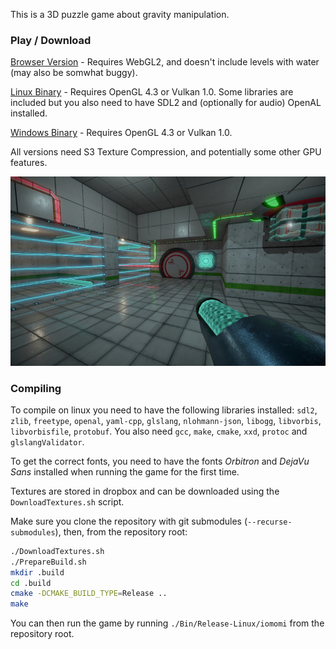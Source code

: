 This is a 3D puzzle game about gravity manipulation.

### Play / Download

[Browser Version](https://eae02.github.io/iomomi/) - Requires WebGL2, and doesn't include levels with water (may also be somwhat buggy).

[Linux Binary](https://www.dropbox.com/s/7kx4t9a080srckg/iomomi_linux.tar.gz?dl=1) - Requires OpenGL 4.3 or Vulkan 1.0. Some libraries are included but you also need to have SDL2 and (optionally for audio) OpenAL installed.

[Windows Binary](https://www.dropbox.com/s/x43rrmr52xjr7lj/iomomi_windows.zip?dl=1) - Requires OpenGL 4.3 or Vulkan 1.0.

All versions need S3 Texture Compression, and potentially some other GPU features.

![Ingame Screenshot](https://raw.githubusercontent.com/Eae02/iomomi/main/screenshot.jpg)

### Compiling

To compile on linux you need to have the following libraries installed: `sdl2`, `zlib`, `freetype`, `openal`, `yaml-cpp`, `glslang`, `nlohmann-json`, `libogg`, `libvorbis`, `libvorbisfile`, `protobuf`. You also need `gcc`, `make`, `cmake`, `xxd`, `protoc` and `glslangValidator`.

To get the correct fonts, you need to have the fonts *Orbitron* and *DejaVu Sans* installed when running the game for the first time.

Textures are stored in dropbox and can be downloaded using the `DownloadTextures.sh` script.

Make sure you clone the repository with git submodules 
(`--recurse-submodules`), then, from the repository root:

```bash
./DownloadTextures.sh
./PrepareBuild.sh
mkdir .build
cd .build
cmake -DCMAKE_BUILD_TYPE=Release ..
make
```

You can then run the game by running `./Bin/Release-Linux/iomomi` from the repository root.
